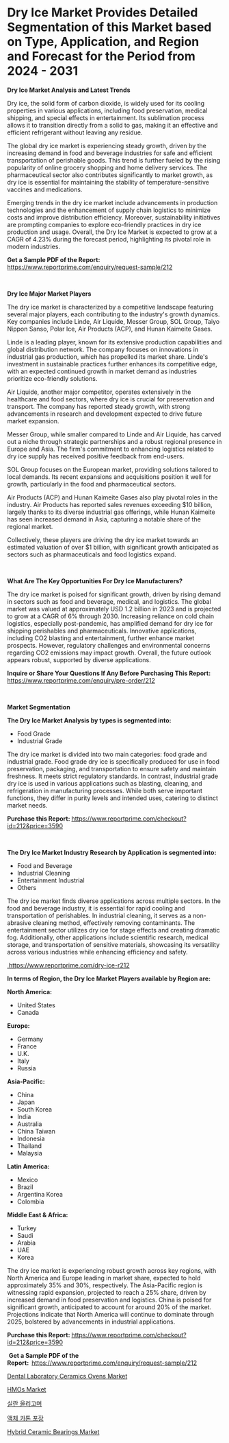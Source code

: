 <p><h1>Dry Ice Market Provides Detailed Segmentation of this Market based on Type, Application, and Region and Forecast for the Period from 2024 - 2031</h1></p><p><strong>Dry Ice Market Analysis and Latest Trends</strong></p>
<p><p>Dry ice, the solid form of carbon dioxide, is widely used for its cooling properties in various applications, including food preservation, medical shipping, and special effects in entertainment. Its sublimation process allows it to transition directly from a solid to gas, making it an effective and efficient refrigerant without leaving any residue.</p><p>The global dry ice market is experiencing steady growth, driven by the increasing demand in food and beverage industries for safe and efficient transportation of perishable goods. This trend is further fueled by the rising popularity of online grocery shopping and home delivery services. The pharmaceutical sector also contributes significantly to market growth, as dry ice is essential for maintaining the stability of temperature-sensitive vaccines and medications.</p><p>Emerging trends in the dry ice market include advancements in production technologies and the enhancement of supply chain logistics to minimize costs and improve distribution efficiency. Moreover, sustainability initiatives are prompting companies to explore eco-friendly practices in dry ice production and usage. Overall, the Dry Ice Market is expected to grow at a CAGR of 4.23% during the forecast period, highlighting its pivotal role in modern industries.</p></p>
<p><strong>Get a Sample PDF of the Report:&nbsp;</strong> <a href="https://www.reportprime.com/enquiry/request-sample/212">https://www.reportprime.com/enquiry/request-sample/212</a></p>
<p>&nbsp;</p>
<p><strong>Dry Ice Major Market Players</strong></p>
<p><p>The dry ice market is characterized by a competitive landscape featuring several major players, each contributing to the industry's growth dynamics. Key companies include Linde, Air Liquide, Messer Group, SOL Group, Taiyo Nippon Sanso, Polar Ice, Air Products (ACP), and Hunan Kaimeite Gases.</p><p>Linde is a leading player, known for its extensive production capabilities and global distribution network. The company focuses on innovations in industrial gas production, which has propelled its market share. Linde's investment in sustainable practices further enhances its competitive edge, with an expected continued growth in market demand as industries prioritize eco-friendly solutions.</p><p>Air Liquide, another major competitor, operates extensively in the healthcare and food sectors, where dry ice is crucial for preservation and transport. The company has reported steady growth, with strong advancements in research and development expected to drive future market expansion.</p><p>Messer Group, while smaller compared to Linde and Air Liquide, has carved out a niche through strategic partnerships and a robust regional presence in Europe and Asia. The firm's commitment to enhancing logistics related to dry ice supply has received positive feedback from end-users.</p><p>SOL Group focuses on the European market, providing solutions tailored to local demands. Its recent expansions and acquisitions position it well for growth, particularly in the food and pharmaceutical sectors.</p><p>Air Products (ACP) and Hunan Kaimeite Gases also play pivotal roles in the industry. Air Products has reported sales revenues exceeding $10 billion, largely thanks to its diverse industrial gas offerings, while Hunan Kaimeite has seen increased demand in Asia, capturing a notable share of the regional market.</p><p>Collectively, these players are driving the dry ice market towards an estimated valuation of over $1 billion, with significant growth anticipated as sectors such as pharmaceuticals and food logistics expand.</p></p>
<p>&nbsp;</p>
<p><strong>What Are The Key Opportunities For Dry Ice Manufacturers?</strong></p>
<p><p>The dry ice market is poised for significant growth, driven by rising demand in sectors such as food and beverage, medical, and logistics. The global market was valued at approximately USD 1.2 billion in 2023 and is projected to grow at a CAGR of 6% through 2030. Increasing reliance on cold chain logistics, especially post-pandemic, has amplified demand for dry ice for shipping perishables and pharmaceuticals. Innovative applications, including CO2 blasting and entertainment, further enhance market prospects. However, regulatory challenges and environmental concerns regarding CO2 emissions may impact growth. Overall, the future outlook appears robust, supported by diverse applications.</p></p>
<p><strong>Inquire or Share Your Questions If Any Before Purchasing This Report:</strong> <a href="https://www.reportprime.com/enquiry/pre-order/212">https://www.reportprime.com/enquiry/pre-order/212</a></p>
<p>&nbsp;</p>
<p><strong>Market Segmentation</strong></p>
<p><strong>The Dry Ice Market Analysis by types is segmented into:</strong></p>
<p><ul><li>Food Grade</li><li>Industrial Grade</li></ul></p>
<p><p>The dry ice market is divided into two main categories: food grade and industrial grade. Food grade dry ice is specifically produced for use in food preservation, packaging, and transportation to ensure safety and maintain freshness. It meets strict regulatory standards. In contrast, industrial grade dry ice is used in various applications such as blasting, cleaning, and refrigeration in manufacturing processes. While both serve important functions, they differ in purity levels and intended uses, catering to distinct market needs.</p></p>
<p><strong>Purchase this Report:&nbsp;</strong><a href="https://www.reportprime.com/checkout?id=212&price=3590">https://www.reportprime.com/checkout?id=212&price=3590</a></p>
<p>&nbsp;</p>
<p><strong>The Dry Ice Market Industry Research by Application is segmented into:</strong></p>
<p><ul><li>Food and Beverage</li><li>Industrial Cleaning</li><li>Entertainment Industrial</li><li>Others</li></ul></p>
<p><p>The dry ice market finds diverse applications across multiple sectors. In the food and beverage industry, it is essential for rapid cooling and transportation of perishables. In industrial cleaning, it serves as a non-abrasive cleaning method, effectively removing contaminants. The entertainment sector utilizes dry ice for stage effects and creating dramatic fog. Additionally, other applications include scientific research, medical storage, and transportation of sensitive materials, showcasing its versatility across various industries while enhancing efficiency and safety.</p></p>
<p><a href="https://www.reportprime.com/dry-ice-r212">&nbsp;https://www.reportprime.com/dry-ice-r212</a></p>
<p><strong>In terms of Region, the Dry Ice Market Players available by Region are:</strong></p>
<p>
    <p> <strong> North America: </strong>
        <ul>
            <li>United States</li>
            <li>Canada</li>
        </ul>
        </p> 
    <p> <strong> Europe: </strong>
        <ul>
            <li>Germany</li>
            <li>France</li>
            <li>U.K.</li>
            <li>Italy</li>
            <li>Russia</li>
        </ul>
        </p> 
    <p> <strong> Asia-Pacific: </strong>
        <ul>
            <li>China</li>
            <li>Japan</li>
            <li>South Korea</li>
            <li>India</li>
            <li>Australia</li>
            <li>China Taiwan</li>
            <li>Indonesia</li>
            <li>Thailand</li>
            <li>Malaysia</li>
        </ul>
        </p> 
    <p> <strong> Latin America: </strong>
        <ul>
            <li>Mexico</li>
            <li>Brazil</li>
            <li>Argentina Korea</li>
            <li>Colombia</li>
        </ul>
        </p> 
    <p> <strong> Middle East & Africa: </strong>
        <ul>
            <li>Turkey</li>
            <li>Saudi</li>
            <li>Arabia</li>
            <li>UAE</li>
            <li>Korea</li>
        </ul>
    </p>
    </p>
<p><p>The dry ice market is experiencing robust growth across key regions, with North America and Europe leading in market share, expected to hold approximately 35% and 30%, respectively. The Asia-Pacific region is witnessing rapid expansion, projected to reach a 25% share, driven by increased demand in food preservation and logistics. China is poised for significant growth, anticipated to account for around 20% of the market. Projections indicate that North America will continue to dominate through 2025, bolstered by advancements in industrial applications.</p></p>
<p><strong>Purchase this Report: </strong><a href="https://www.reportprime.com/checkout?id=212&price=3590">https://www.reportprime.com/checkout?id=212&price=3590</a></p>
<p>&nbsp;<strong>Get a Sample PDF of the Report:&nbsp;&nbsp;</strong><a href="https://www.reportprime.com/enquiry/request-sample/212">https://www.reportprime.com/enquiry/request-sample/212</a></p>
<p><strong></strong></p>
<p><p><a href="https://www.linkedin.com/pulse/global-dental-laboratory-ceramics-ovens-market-trends-gjf1c?trackingId=3CnI%2BYJ2T1uW7GXVacLsCg%3D%3D">Dental Laboratory Ceramics Ovens Market</a></p><p><a href="https://medium.com/@hsjri2637/global-hmos-market-is-projected-to-grow-at-a-cagr-of-6-7-forcasted-for-period-from-2024-to-2031-5a9e794b2015">HMOs Market</a></p><p><a href="https://medium.com/@daniamha96_85754/%EC%8B%A4%EB%9D%BC%EB%84%A4-%EC%98%AC%EB%A6%AC%EA%B3%A0%EB%A8%B8-%EC%8B%9C%EC%9E%A5-%ED%98%81%EB%AA%85-2024-2031-%EB%8B%A4%EC%9D%8C-10%EB%85%84%EC%9D%84-%ED%98%95%EC%84%B1%ED%95%98%EB%8A%94-%EC%8B%9C%EC%9E%A5-%EB%8F%99%ED%96%A5-5d35413d65a5">실란 올리고머</a></p><p><a href="https://medium.com/@latoyanorton57/%ED%98%81%EC%8B%A0%EC%9D%98-%EB%AF%B8%EB%9E%98-%EA%B8%80%EB%A1%9C%EB%B2%8C-%EC%95%A1%EC%B2%B4-%EC%B9%B4%ED%86%A4-%ED%8F%AC%EC%9E%A5-%EC%8B%9C%EC%9E%A5-%EC%84%B1%EC%9E%A5%EA%B3%BC-%EA%B8%B0%ED%9A%8C-2024-2031-cc515fc112fb">액체 카톤 포장</a></p><p><a href="https://github.com/rahu1506/Market-Research-Report-List-5/blob/main/hybrid-ceramic-bearings-market.md">Hybrid Ceramic Bearings Market</a></p></p>